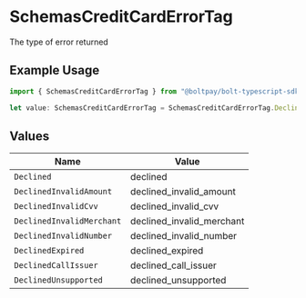 # SchemasCreditCardErrorTag

The type of error returned

## Example Usage

```typescript
import { SchemasCreditCardErrorTag } from "@boltpay/bolt-typescript-sdk/models/errors";

let value: SchemasCreditCardErrorTag = SchemasCreditCardErrorTag.DeclinedInvalidCvv;
```

## Values

| Name                      | Value                     |
| ------------------------- | ------------------------- |
| `Declined`                | declined                  |
| `DeclinedInvalidAmount`   | declined_invalid_amount   |
| `DeclinedInvalidCvv`      | declined_invalid_cvv      |
| `DeclinedInvalidMerchant` | declined_invalid_merchant |
| `DeclinedInvalidNumber`   | declined_invalid_number   |
| `DeclinedExpired`         | declined_expired          |
| `DeclinedCallIssuer`      | declined_call_issuer      |
| `DeclinedUnsupported`     | declined_unsupported      |
